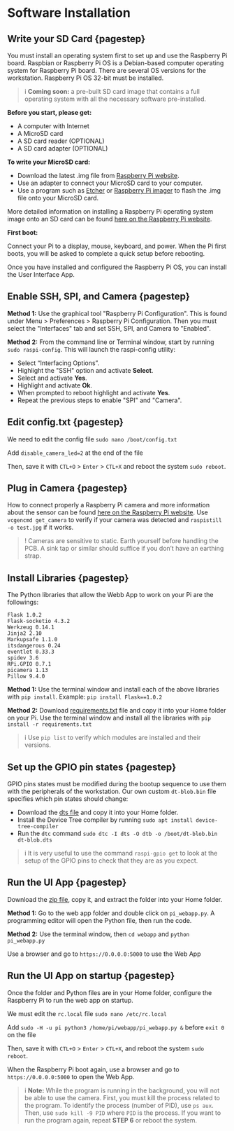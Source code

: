 # Software Installation

## Write your SD Card {pagestep}
You must install an operating system first to set up and use the Raspberry Pi board. Raspbian or Raspberry Pi OS is a Debian-based computer operating system for Raspberry Pi board. There are several OS versions for the workstation. Raspberry Pi OS 32-bit must be installed.
>i **Coming soon:** a pre-built SD card image that contains a full operating system with all the necessary software pre-installed. 

**Before you start, please get:**

* A computer with Internet
* A MicroSD card
* A SD card reader (OPTIONAL) 
* A SD card adapter (OPTIONAL)

**To write your MicroSD card:**

* Download the latest .img file from [Raspberry Pi website](https://www.raspberrypi.com/software/operating-systems/).
* Use an adapter to connect your MicroSD card to your computer.
* Use a program such as [Etcher](https://www.balena.io/etcher) or [Raspberry Pi imager](https://www.raspberrypi.com/software/) to flash the .img file onto your MicroSD card.

More detailed information on installing a Raspberry Pi operating system image onto an SD card can be found [here on the Raspberry Pi website](https://www.raspberrypi.com/documentation/computers/getting-started.html#installing-the-operating-system).

**First boot:**

Connect your Pi to a display, mouse, keyboard, and power. When the Pi first boots, you will be asked to complete a quick setup before rebooting.

Once you have installed and configured the Raspberry Pi OS, you can install the User Interface App.

## Enable SSH, SPI, and Camera {pagestep}

**Method 1:** Use the graphical tool "Raspberry Pi Configuration". This is found under Menu > Preferences > Raspberry Pi Configuration. Then you must select the "Interfaces" tab and set SSH, SPI, and Camera to "Enabled".

**Method 2:** From the command line or Terminal window, start by running `sudo raspi-config`. This will launch the raspi-config utility:

- Select “Interfacing Options”.
- Highlight the "SSH" option and activate **Select**.
- Select and activate **Yes**.
- Highlight and activate **Ok**.
- When prompted to reboot highlight and activate **Yes**.
- Repeat the previous steps to enable "SPI" and "Camera".

## Edit config.txt {pagestep}

We need to edit the config file `sudo nano /boot/config.txt`

Add `disable_camera_led=2` at the end of the file  

Then, save it with `CTL+O` > `Enter` > `CTL+X` and reboot the system `sudo reboot`.

## Plug in Camera {pagestep}

How to connect properly a Raspberry Pi camera and more information about the sensor can be found [here on the Raspberry Pi website](https://www.raspberrypi.com/documentation/accessories/camera.html). Use `vcgencmd get_camera` to verify if your camera was detected and `raspistill -o test.jpg` if it works.

>! Cameras are sensitive to static. Earth yourself before handling the PCB. A sink tap or similar should suffice if you don’t have an earthing strap.

## Install Libraries {pagestep}

The Python libraries that allow the Webb App to work on your Pi are the followings:

```
Flask 1.0.2
Flask-socketio 4.3.2
Werkzeug 0.14.1
Jinja2 2.10
Markupsafe 1.1.0
itsdangerous 0.24
eventlet 0.33.3
spidev 3.6
RPi.GPIO 0.7.1
picamera 1.13
Pillow 9.4.0
```
**Method 1:** Use the terminal window and install each of the above libraries with `pip install`. Example: `pip install Flask==1.0.2`

**Method 2:** Download [requirements.txt](https://github.com/wenzel-lab/open-microfluidics-workstation/blob/master/module-pi/requirements.txt) file and copy it into your Home folder on your Pi. Use the terminal window and install all the libraries with `pip install -r requirements.txt` 

>i Use `pip list` to verify which modules are installed and their versions. 

## Set up the GPIO pin states {pagestep}

GPIO pins states must be modified during the bootup sequence to use them with the peripherals of the workstation. Our own custom `dt-blob.bin` file specifies which pin states should change:

* Download the [dts file](https://github.com/wenzel-lab/open-microfluidics-workstation/blob/master/module-pi/pi_config/dt-blob.dts) and copy it into your Home folder.
* Install the Device Tree compiler by running `sudo apt install device-tree-compiler`
* Run the `dtc` command `sudo dtc -I dts -O dtb -o /boot/dt-blob.bin dt-blob.dts`

>i It is very useful to use the command `raspi-gpio get` to look at the setup of the GPIO pins to check that they are as you expect.

## Run the UI App {pagestep}

Download the [zip file](https://github.com/wenzel-lab/open-microfluidics-workstation/blob/master/module-pi/webapp.zip), copy it, and extract the folder into your Home folder.

**Method 1:** Go to the web app folder and double click on `pi_webapp.py`. A programming editor will open the Python file, then run the code.

**Method 2:** Use the terminal window, then `cd webapp` and `python pi_webapp.py`

Use a browser and go to `https://0.0.0.0:5000` to use the Web App

## Run the UI App on startup {pagestep}

Once the folder and Python files are in your Home folder, configure the Raspberry Pi to run the web app on startup.

We must edit the `rc.local` file `sudo nano /etc/rc.local`

Add `sudo -H -u pi python3 /home/pi/webapp/pi_webapp.py &` before `exit 0` on the file

Then, save it with `CTL+O` > `Enter` > `CTL+X`, and reboot the system `sudo reboot`.

When the Raspberry Pi boot again, use a browser and go to `https://0.0.0.0:5000` to open the Web App.

>i **Note:** While the program is running in the background, you will not be able to use the camera. First, you must kill the process related to the program. To identify the process (number of PID), use `ps aux`. Then, use `sudo kill -9 PID` where `PID` is the process. If you want to run the program again, repeat **STEP 6** or reboot the system. 